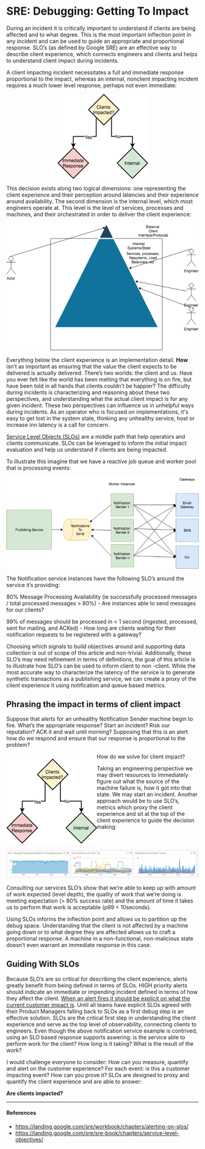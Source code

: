 # SRE: Debugging: Getting To Impact

During an incident it is critically important to understand if clients are being affected and to what degree.  This is the most important inflection point in any incident and can be used to guide an appropriate and proportional response.  SLO’s (as defined by Google SRE) are an effective way to describe client experience, which connects engineers and clients and helps to understand client impact during incidents.

A client impacting incident necessitates a full and immediate response proportional to the impact, whereas an internal, nonclient impacting incident requires a much lower level response, perhaps not even immediate:

<p align="center">
  <img src="static/getting_to_impact.png">
</p>

This decision exists along two logical dimensions: one representing the client experience and their perception around latencies and their experience around availability.  The second dimension is the internal level, which most engineers operate at.  This level is the level of services, processes and machines, and their orchestrated in order to deliver the client experience:

<p align="center">
  <img src="static/system_dimensions.png">
</p>

Everything below the client experience is an implementation detail.  **How** isn’t as important as ensuring that the value the client expects to be delivered is actually delivered. There’s two worlds: the client and us. Have you ever felt like the world has been melting that everything is on fire, but have been told in all hands that clients couldn’t be happier? The difficulty during incidents is characterizing and reasoning about these two perspectives, and understanding what the actual client impact is for any given incident.  These two perspectives can influence us in unhelpful ways during incidents. As an operator who is focused on implementations, it's easy to get lost in the system state, thinking any unhealthy service, host or increase inn latency is a call for concern.  

[Service Level Objects (SLOs)](https://landing.google.com/sre/sre-book/chapters/service-level-objectives/) are a middle path that help operators and clients communicate.  SLOs can be leveraged to inform the initial impact evaluation and help us understand if clients are being impacted.

To illustrate this imagine that we have a reactive job queue and worker pool that is processing events:

<p align="center">
  <img src="static/notifications_topology.png">
</p>

The Notification service instances have the following SLO’s around the service it’s providing:

80% Message Processing Availability (ie successfully processed messages / total processed messages > 80%) - Are instances able to send messages for our clients?

99% of messages should be processed in < 1 second (ingested, processed, sent for mailing, and ACKed) - How long are clients waiting for their notification requests to be registered with a gateway?

Choosing which signals to build objectives around and supporting data collection is out of scope of this article and non-trivial. Additionally, these SLO’s may need refinement in terms of definitions, the goal of this article is to illustrate how SLO’s can be used to inform client to non -client.  While the most accurate way to characterize the latency of the service is to generate synthetic transactions as a publishing service, we can create a proxy of the client experience it using notification and queue based metrics.

## Phrasing the impact in terms of client impact

Suppose that alerts for an unhealthy Notification Sender machine begin to fire.  What’s the appropriate response? Start an incident? Risk our reputation? ACK it and wait until morning? Supposing that this is an alert how do we respond and ensure that our response is proportional to the problem?

<p align="left" style="float:left;">
  <img src="static/getting_to_impact.png">
</p>

How do we solve for client impact?  

Taking an engineering perspective we may divert resources to immediately figure out what the source of the machine failure is, how it got into that state.  We may start an incident.  Another approach would be to use SLO’s, metrics which proxy the client experience and sit at the top of the client experience to guide the decision making:

<p align="center">
  <img src="static/SLOs_dashboard.png">
</p>

Consulting our services SLO’s show that we’re able to keep up with amount of work expected (level depth), the quality of work that we’re doing is meeting expectation (> 80% success rate) and the amount of time it takes us to perform that work is acceptable (p99 < 10seconds).

Using SLOs informs the inflection point and allows us to partition up the debug space.  Understanding that the client is not affected by a machine going down or to what degree they are affected allows us to craft a proportional response. A machine in a non-functional, non-malicious state doesn’t even warrant an immediate response in this case.

## Guiding With SLOs

Because SLO’s are so critical for describing the client experience, alerts greatly benefit from being defined in terms of SLOs. HIGH priority alerts should indicate an immediate or impending incident defined in terms of how they affect the client.  [When an alert fires it should be explicit on what the current customer impact is](https://landing.google.com/sre/workbook/chapters/alerting-on-slos/).  Until all teams have explicit SLOs agreed with their Product Managers falling back to SLOs as a first debug step is an effective solution.  SLOs are the critical first step in understanding the client experience and serve as the top level of observability, connecting clients to engineers.  Even though the above notification service example is contrived, using an SLO based response supports aswering: is the service able to perform work for the client? How long is it taking? What is the result of the work?

I would challenge everyone to consider: How can you measure, quantify and alert on the customer experience? For each event: is this a customer impacting event? How can you prove it? SLOs are designed to proxy and quantify the client experience and are able to answer:

**Are clients impacted?**

-----

#### References
- https://landing.google.com/sre/workbook/chapters/alerting-on-slos/
- https://landing.google.com/sre/sre-book/chapters/service-level-objectives/

